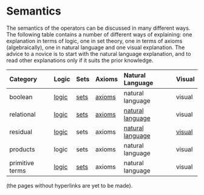 # Semantics

The semantics of the operators can be discussed in many different ways. The following table contains a number of different ways of explaining: one explanation in terms of logic, one in set theory, one in terms of axioms \(algebraically\), one in natural language and one visual explanation. The advice to a novice is to start with the natural language explanation, and to read other explanations only if it suits the prior knowledge.

| Category | Logic | Sets | Axioms | Natural Language | Visual |
| :--- | :--- | :--- | :--- | :--- | :--- |
| boolean | [logic](semantics-in-logic/boolean-operators.md) | [sets](semantics-in-sets/boolean-operators-sets.md) | [axioms](semantics-in-algebra/boolean-operators-in-algebra.md) | natural language | visual |
| relational | [logic](semantics-in-logic/relational-operators.md) | [sets](semantics-in-sets/relational-operators-in-set-theory.md) | [axioms](semantics-in-algebra/relational-operators-in-algebra.md) | [natural language](semantics-in-natural-language/relational-operators-in-natural-language.md) | visual |
| residual | [logic](semantics-in-logic/residual-operators.md) | sets | axioms | [natural language](semantics-in-natural-language/residual-operators.md) | [visual](../semantics-visualized/semantics-visualized.md) |
| products | logic | sets | axioms | natural language | visual |
| primitive terms | [logic](semantics-in-logic/primitive-terms.md) | [sets](semantics-in-sets/primitive-terms-in-set-theory.md) | axioms | natural language | visual |

\(the pages without hyperlinks are yet to be made\).

